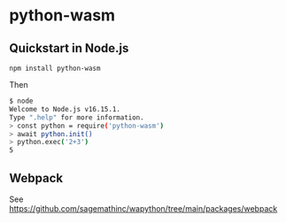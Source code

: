 # python-wasm

## Quickstart in Node.js

```
npm install python-wasm
```

Then

```sh
$ node
Welcome to Node.js v16.15.1.
Type ".help" for more information.
> const python = require('python-wasm')
> await python.init()
> python.exec('2+3')
5
```

## Webpack

See https://github.com/sagemathinc/wapython/tree/main/packages/webpack

